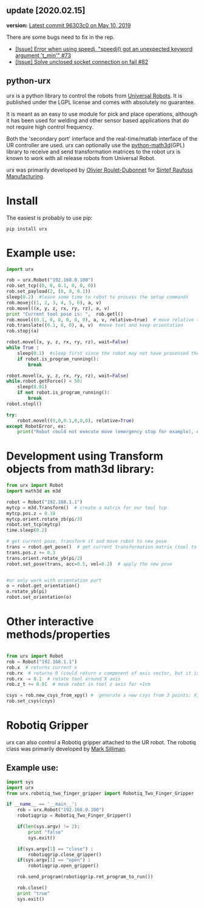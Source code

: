 ## update [2020.02.15]

**version:** [Latest commit 96303c0 on May 10, 2019](https://github.com/SintefManufacturing/python-urx/tree/96303c0de7df46ebc6dede562ee9f4b1c34f2504)

There are some bugs need to fix in the rep.

- [[Issue] Error when using speedj, "speedj() got an unexpected keyword argument 't_min'" #73](https://github.com/SintefManufacturing/python-urx/issues/73#issuecomment-555387672)
- [[Issue] Solve unclosed socket connection on fail #82](https://github.com/SintefManufacturing/python-urx/pull/82)

## python-urx

urx is a python library to control the robots from [Universal Robots](https://www.universal-robots.com/). It is published under the LGPL license and comes with absolutely no guarantee.

It is meant as an easy to use module for pick and place operations, although it has been used for welding and other sensor based applications that do not require high control frequency.

Both the 'secondary port' interface and the real-time/matlab interface of the UR controller are used. urx can optionally use the [python-math3d](https://github.com/mortlind/pymath3d)(GPL) library to receive and send transformation matrices to the robot urx is known to work with all release robots from Universal Robot.

urx was primarily developed by [Olivier Roulet-Dubonnet](https://github.com/oroulet) for [Sintef Raufoss Manufacturing](http://www.sintef.no/manufacturing/).



# Install

The easiest is probably to use pip:
```
pip install urx
```


# Example use:

```python
import urx

rob = urx.Robot("192.168.0.100")
rob.set_tcp((0, 0, 0.1, 0, 0, 0))
rob.set_payload(2, (0, 0, 0.1))
sleep(0.2)  #leave some time to robot to process the setup commands
rob.movej((1, 2, 3, 4, 5, 6), a, v)
rob.movel((x, y, z, rx, ry, rz), a, v)
print "Current tool pose is: ",  rob.getl()
rob.movel((0.1, 0, 0, 0, 0, 0), a, v, relative=true)  # move relative to current pose
rob.translate((0.1, 0, 0), a, v)  #move tool and keep orientation
rob.stopj(a)

robot.movel(x, y, z, rx, ry, rz), wait=False)
while True :
    sleep(0.1)  #sleep first since the robot may not have processed the command yet
    if robot.is_program_running():
        break

robot.movel(x, y, z, rx, ry, rz), wait=False)
while.robot.getForce() < 50:
    sleep(0.01)
    if not robot.is_program_running():
        break
robot.stopl()

try:
    robot.movel((0,0,0.1,0,0,0), relative=True)
except RobotError, ex:
    print("Robot could not execute move (emergency stop for example), do something", ex)
```

# Development using Transform objects from math3d library:

```python
from urx import Robot
import math3d as m3d

robot = Robot("192.168.1.1")
mytcp = m3d.Transform()  # create a matrix for our tool tcp
mytcp.pos.z = 0.18
mytcp.orient.rotate_zb(pi/3)
robot.set_tcp(mytcp)
time.sleep(0.2)

# get current pose, transform it and move robot to new pose
trans = robot.get_pose()  # get current transformation matrix (tool to base)
trans.pos.z += 0.3
trans.orient.rotate_yb(pi/2)
robot.set_pose(trans, acc=0.5, vel=0.2)  # apply the new pose


#or only work with orientation part
o = robot.get_orientation()
o.rotate_yb(pi)
robot.set_orientation(o)
```

# Other interactive methods/properties

```python

from urx import Robot
rob = Robot("192.168.1.1")
rob.x  # returns current x
rob.rx  # returns 0 (could return x component of axis vector, but it is not very usefull
rob.rx -= 0.1  # rotate tool around X axis
rob.z_t += 0.01  # move robot in tool z axis for +1cm

csys = rob.new_csys_from_xpy() #  generate a new csys from 3 points: X, origin, Y
rob.set_csys(csys)
```


# Robotiq Gripper

urx can also control a Robotiq gripper attached to the UR robot.  The robotiq class was primarily developed by [Mark Silliman](https://github.com/markwsilliman).

## Example use:

```python
import sys
import urx
from urx.robotiq_two_finger_gripper import Robotiq_Two_Finger_Gripper

if __name__ == '__main__':
	rob = urx.Robot("192.168.0.100")
	robotiqgrip = Robotiq_Two_Finger_Gripper()

	if(len(sys.argv) != 2):
		print "false"
		sys.exit()

	if(sys.argv[1] == "close") :
		robotiqgrip.close_gripper()
	if(sys.argv[1] == "open") :
		robotiqgrip.open_gripper()

	rob.send_program(robotiqgrip.ret_program_to_run())

	rob.close()
	print "true"
	sys.exit()
```
